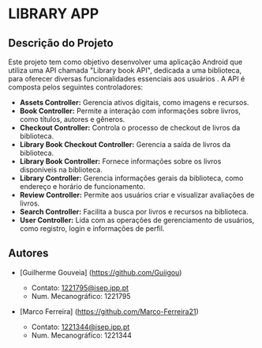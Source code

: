 # LIBRARY APP

## Descrição do Projeto

Este projeto tem como objetivo desenvolver uma aplicação Android que utiliza uma API chamada "Library book API", dedicada a uma biblioteca, para oferecer diversas funcionalidades essenciais aos usuários . A API é composta pelos seguintes controladores:

- **Assets Controller:** Gerencia ativos digitais, como imagens e recursos.
- **Book Controller:** Permite a interação com informações sobre livros, como títulos, autores e gêneros.
- **Checkout Controller:** Controla o processo de checkout de livros da biblioteca.
- **Library Book Checkout Controller:** Gerencia a saída de livros da biblioteca.
- **Library Book Controller:** Fornece informações sobre os livros disponíveis na biblioteca.
- **Library Controller:** Gerencia informações gerais da biblioteca, como endereço e horário de funcionamento.
- **Review Controller:** Permite aos usuários criar e visualizar avaliações de livros.
- **Search Controller:** Facilita a busca por livros e recursos na biblioteca.
- **User Controller:** Lida com as operações de gerenciamento de usuários, como registro, login e informações de perfil.

## Autores

- [Guilherme Gouveia] (https://github.com/Guiigou)
  - Contato: 1221795@isep.ipp.pt
  - Num. Mecanográfico: 1221795  

- [Marco Ferreira] (https://github.com/Marco-Ferreira21)
  - Contato: 1221344@isep.ipp.pt
  - Num. Mecanográfico: 1221344
    
